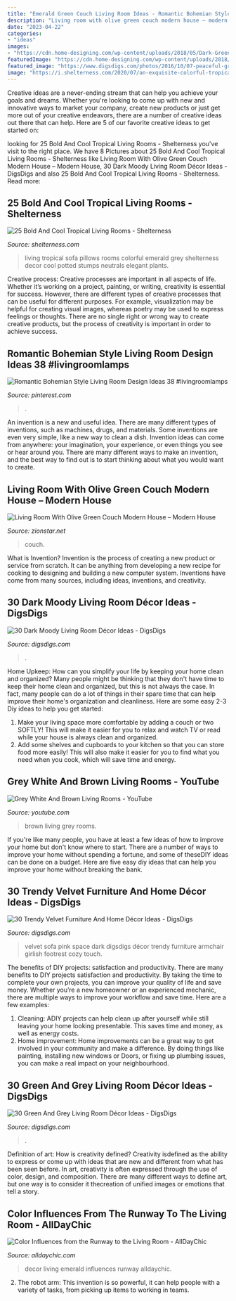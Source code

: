 ```yaml
---
title: "Emerald Green Couch Living Room Ideas - Romantic Bohemian Style Living Room Design Ideas 38 #livingroomlamps"
description: "Living room with olive green couch modern house – modern house"
date: "2023-04-22"
categories:
- "ideas"
images:
- "https://cdn.home-designing.com/wp-content/uploads/2018/05/Dark-Green-Rustic-Living-Room.jpg"
featuredImage: "https://cdn.home-designing.com/wp-content/uploads/2018/05/Dark-Green-Rustic-Living-Room.jpg"
featured_image: "https://www.digsdigs.com/photos/2016/10/07-peaceful-grey-room-with-a-green-wall-and-lime-accents.jpg"
image: "https://i.shelterness.com/2020/07/an-exquisite-colorful-tropical-living-room-with-green-walls-an-emerald-sofa-printed-chairs-and-pillows.jpg"
---
```



Creative ideas are a never-ending stream that can help you achieve your goals and dreams. Whether you're looking to come up with new and innovative ways to market your company, create new products or just get more out of your creative endeavors, there are a number of creative ideas out there that can help. Here are 5 of our favorite creative ideas to get started on: 

	

		
looking for 25 Bold And Cool Tropical Living Rooms - Shelterness you've visit to the right place. We have 8 Pictures about 25 Bold And Cool Tropical Living Rooms - Shelterness like Living Room With Olive Green Couch Modern House – Modern House, 30 Dark Moody Living Room Décor Ideas - DigsDigs and also 25 Bold And Cool Tropical Living Rooms - Shelterness. Read more:
		
    
## 25 Bold And Cool Tropical Living Rooms - Shelterness

<img loading=lazy src="https://i.shelterness.com/2020/07/an-exquisite-colorful-tropical-living-room-with-green-walls-an-emerald-sofa-printed-chairs-and-pillows.jpg" onerror="this.onerror=null;this.src='https://tse2.mm.bing.net/th?id=OIP.rAQ1iA8KlfGRr0rwWq1t3gHaJQ&amp;pid=15.1';" alt="25 Bold And Cool Tropical Living Rooms - Shelterness">

_Source: shelterness.com_

>living tropical sofa pillows rooms colorful emerald grey shelterness decor cool potted stumps neutrals elegant plants. 

	

Creative process:
Creative processes are important in all aspects of life. Whether it’s working on a project, painting, or writing, creativity is essential for success. However, there are different types of creative processes that can be useful for different purposes. For example, visualization may be helpful for creating visual images, whereas poetry may be used to express feelings or thoughts. There are no single right or wrong way to create creative products, but the process of creativity is important in order to achieve success.

    
## Romantic Bohemian Style Living Room Design Ideas 38 #livingroomlamps

<img loading=lazy src="https://i.pinimg.com/736x/ca/05/e8/ca05e8db1d7fcbce6515e6848e18c1dc.jpg" onerror="this.onerror=null;this.src='https://tse1.mm.bing.net/th?id=OIP.Spx5gstD7LiYxeAVacwWHAHaKL&amp;pid=15.1';" alt="Romantic Bohemian Style Living Room Design Ideas 38 #livingroomlamps">

_Source: pinterest.com_

>. 

	

An invention is a new and useful idea. There are many different types of inventions, such as machines, drugs, and materials. Some inventions are even very simple, like a new way to clean a dish. Invention ideas can come from anywhere: your imagination, your experience, or even things you see or hear around you. There are many different ways to make an invention, and the best way to find out is to start thinking about what you would want to create.

    
## Living Room With Olive Green Couch Modern House – Modern House

<img loading=lazy src="https://cdn.home-designing.com/wp-content/uploads/2018/05/Dark-Green-Rustic-Living-Room.jpg" onerror="this.onerror=null;this.src='https://tse4.mm.bing.net/th?id=OIP.jWNTRbXtIlPOtToSAM7KewHaFc&amp;pid=15.1';" alt="Living Room With Olive Green Couch Modern House – Modern House">

_Source: zionstar.net_

>couch. 

	

What is Invention?
Invention is the process of creating a new product or service from scratch. It can be anything from developing a new recipe for cooking to designing and building a new computer system. Inventions have come from many sources, including ideas, inventions, and creativity.

    
## 30 Dark Moody Living Room Décor Ideas - DigsDigs

<img loading=lazy src="https://www.digsdigs.com/photos/2016/10/02-navy-and-black-living-room-with-emerald-furniture-and-an-antique-fireplace.jpg" onerror="this.onerror=null;this.src='https://tse3.mm.bing.net/th?id=OIP.Ykz521nofPnP-E7UNum24gHaM_&amp;pid=15.1';" alt="30 Dark Moody Living Room Décor Ideas - DigsDigs">

_Source: digsdigs.com_

>. 

	

Home Upkeep: How can you simplify your life by keeping your home clean and organized?
Many people might be thinking that they don't have time to keep their home clean and organized, but this is not always the case. In fact, many people can do a lot of things in their spare time that can help improve their home's organization and cleanliness. Here are some easy 2-3 Diy ideas to help you get started: 
1. Make your living space more comfortable by adding a couch or two SOFTLY! This will make it easier for you to relax and watch TV or read while your house is always clean and organized. 
2. Add some shelves and cupboards to your kitchen so that you can store food more easily! This will also make it easier for you to find what you need when you cook, which will save time and energy. 

    
## Grey White And Brown Living Rooms - YouTube

<img loading=lazy src="https://i.ytimg.com/vi/XE2ia89Ykyk/hqdefault.jpg" onerror="this.onerror=null;this.src='https://tse3.mm.bing.net/th?id=OIP.3x4qXWcKrG4rNkTEMb5DpgHaFj&amp;pid=15.1';" alt="Grey White And Brown Living Rooms - YouTube">

_Source: youtube.com_

>brown living grey rooms. 

	

If you're like many people, you have at least a few ideas of how to improve your home but don't know where to start. There are a number of ways to improve your home without spending a fortune, and some of theseDIY ideas can be done on a budget. Here are five easy diy ideas that can help you improve your home without breaking the bank.

    
## 30 Trendy Velvet Furniture And Home Décor Ideas - DigsDigs

<img loading=lazy src="https://www.digsdigs.com/photos/2017/07/06-a-dark-green-velvet-sofa-adds-elegance-and-becomes-a-focal-point-in-this-space.jpg" onerror="this.onerror=null;this.src='https://tse2.mm.bing.net/th?id=OIP.67yB7gtjG_u3wXpl0J5OGwHaLH&amp;pid=15.1';" alt="30 Trendy Velvet Furniture And Home Décor Ideas - DigsDigs">

_Source: digsdigs.com_

>velvet sofa pink space dark digsdigs décor trendy furniture armchair girlish footrest cozy touch. 

	

The benefits of DIY projects: satisfaction and productivity.
There are many benefits to DIY projects satisfaction and productivity. By taking the time to complete your own projects, you can improve your quality of life and save money. Whether you’re a new homeowner or an experienced mechanic, there are multiple ways to improve your workflow and save time. Here are a few examples: 
1. Cleaning: ADIY projects can help clean up after yourself while still leaving your home looking presentable. This saves time and money, as well as energy costs. 
2. Home improvement: Home improvements can be a great way to get involved in your community and make a difference. By doing things like painting, installing new windows or Doors, or fixing up plumbing issues, you can make a real impact on your neighbourhood. 

    
## 30 Green And Grey Living Room Décor Ideas - DigsDigs

<img loading=lazy src="https://www.digsdigs.com/photos/2016/10/07-peaceful-grey-room-with-a-green-wall-and-lime-accents.jpg" onerror="this.onerror=null;this.src='https://tse3.mm.bing.net/th?id=OIP.cHA5kVHrmDoL29axp5PncAHaJ3&amp;pid=15.1';" alt="30 Green And Grey Living Room Décor Ideas - DigsDigs">

_Source: digsdigs.com_

>. 

	

Definition of art: How is creativity defined?
Creativity isdefined as the ability to express or come up with ideas that are new and different from what has been seen before. In art, creativity is often expressed through the use of color, design, and composition. There are many different ways to define art, but one way is to consider it thecreation of unified images or emotions that tell a story.

    
## Color Influences From The Runway To The Living Room - AllDayChic

<img loading=lazy src="http://alldaychic.com/wp-content/uploads/2013/06/emerald-green-decor.jpg" onerror="this.onerror=null;this.src='https://tse1.mm.bing.net/th?id=OIP.oNkWAcJMAowNYsILr8NbTQHaJQ&amp;pid=15.1';" alt="Color Influences from the Runway to the Living Room - AllDayChic">

_Source: alldaychic.com_

>decor living emerald influences runway alldaychic. 

	

2. The robot arm: This invention is so powerful, it can help people with a variety of tasks, from picking up items to working in teams.

